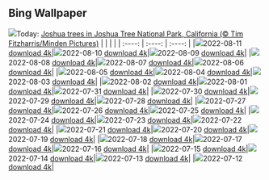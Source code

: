 ## Bing Wallpaper
![](./wallpaper/2022-08-11.jpg)Today: [Joshua trees in Joshua Tree National Park, California (© Tim Fitzharris/Minden Pictures)](./wallpaper/2022-08-11.jpg)
|      |      |      |
| :----: | :----: | :----: |
|![](./wallpaper/2022-08-11_sm.jpg)2022-08-11 [download 4k](./wallpaper/2022-08-11.jpg)|![](./wallpaper/2022-08-10_sm.jpg)2022-08-10 [download 4k](./wallpaper/2022-08-10.jpg)|![](./wallpaper/2022-08-09_sm.jpg)2022-08-09 [download 4k](./wallpaper/2022-08-09.jpg)|
|![](./wallpaper/2022-08-08_sm.jpg)2022-08-08 [download 4k](./wallpaper/2022-08-08.jpg)|![](./wallpaper/2022-08-07_sm.jpg)2022-08-07 [download 4k](./wallpaper/2022-08-07.jpg)|![](./wallpaper/2022-08-06_sm.jpg)2022-08-06 [download 4k](./wallpaper/2022-08-06.jpg)|
|![](./wallpaper/2022-08-05_sm.jpg)2022-08-05 [download 4k](./wallpaper/2022-08-05.jpg)|![](./wallpaper/2022-08-04_sm.jpg)2022-08-04 [download 4k](./wallpaper/2022-08-04.jpg)|![](./wallpaper/2022-08-03_sm.jpg)2022-08-03 [download 4k](./wallpaper/2022-08-03.jpg)|
|![](./wallpaper/2022-08-02_sm.jpg)2022-08-02 [download 4k](./wallpaper/2022-08-02.jpg)|![](./wallpaper/2022-08-01_sm.jpg)2022-08-01 [download 4k](./wallpaper/2022-08-01.jpg)|![](./wallpaper/2022-07-31_sm.jpg)2022-07-31 [download 4k](./wallpaper/2022-07-31.jpg)|
|![](./wallpaper/2022-07-30_sm.jpg)2022-07-30 [download 4k](./wallpaper/2022-07-30.jpg)|![](./wallpaper/2022-07-29_sm.jpg)2022-07-29 [download 4k](./wallpaper/2022-07-29.jpg)|![](./wallpaper/2022-07-28_sm.jpg)2022-07-28 [download 4k](./wallpaper/2022-07-28.jpg)|
|![](./wallpaper/2022-07-27_sm.jpg)2022-07-27 [download 4k](./wallpaper/2022-07-27.jpg)|![](./wallpaper/2022-07-26_sm.jpg)2022-07-26 [download 4k](./wallpaper/2022-07-26.jpg)|![](./wallpaper/2022-07-25_sm.jpg)2022-07-25 [download 4k](./wallpaper/2022-07-25.jpg)|
|![](./wallpaper/2022-07-24_sm.jpg)2022-07-24 [download 4k](./wallpaper/2022-07-24.jpg)|![](./wallpaper/2022-07-23_sm.jpg)2022-07-23 [download 4k](./wallpaper/2022-07-23.jpg)|![](./wallpaper/2022-07-22_sm.jpg)2022-07-22 [download 4k](./wallpaper/2022-07-22.jpg)|
|![](./wallpaper/2022-07-21_sm.jpg)2022-07-21 [download 4k](./wallpaper/2022-07-21.jpg)|![](./wallpaper/2022-07-20_sm.jpg)2022-07-20 [download 4k](./wallpaper/2022-07-20.jpg)|![](./wallpaper/2022-07-19_sm.jpg)2022-07-19 [download 4k](./wallpaper/2022-07-19.jpg)|
|![](./wallpaper/2022-07-18_sm.jpg)2022-07-18 [download 4k](./wallpaper/2022-07-18.jpg)|![](./wallpaper/2022-07-17_sm.jpg)2022-07-17 [download 4k](./wallpaper/2022-07-17.jpg)|![](./wallpaper/2022-07-16_sm.jpg)2022-07-16 [download 4k](./wallpaper/2022-07-16.jpg)|
|![](./wallpaper/2022-07-15_sm.jpg)2022-07-15 [download 4k](./wallpaper/2022-07-15.jpg)|![](./wallpaper/2022-07-14_sm.jpg)2022-07-14 [download 4k](./wallpaper/2022-07-14.jpg)|![](./wallpaper/2022-07-13_sm.jpg)2022-07-13 [download 4k](./wallpaper/2022-07-13.jpg)|
|![](./wallpaper/2022-07-12_sm.jpg)2022-07-12 [download 4k](./wallpaper/2022-07-12.jpg)|